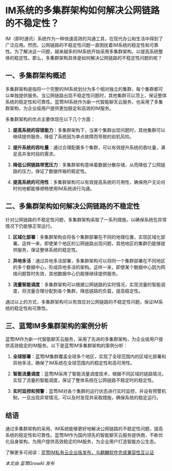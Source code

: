 # IM系统的多集群架构如何解决公网链路的不稳定性？

IM（即时通讯）系统作为一种快速高效的沟通工具，在现代办公和生活中得到了广泛应用。然而，公网链路的不稳定性问题一直困扰着IM系统的稳定性和可靠性。为了解决这一问题，越来越多的IM系统开始采用多集群架构，以提高系统整体的稳定性。那么，多集群架构具体是如何解决公网链路的不稳定性问题的呢？

## 一、多集群架构概述

多集群架构是指将一个完整的IM系统划分为多个相对独立的集群，每个集群都可以单独提供服务。当公网链路出现不稳定性问题时，其他集群可以顶上，保证整体系统的稳定性和可靠性。蓝莺IM系统作为新一代智能聊天云服务，也采用了多集群架构，为企业级用户提供更加稳定和高效的IM服务。

多集群架构的优点主要体现在以下几个方面：

1. **提高系统的容错能力**：多集群架构下，当某个集群出现问题时，其他集群可以继续提供服务，降低了系统因为单点故障而导致的宕机风险。

2. **提升系统的吞吐量**：通过合理配置多个集群，可以有效提升系统的吞吐量，满足高并发时段的需求。

3. **降低公网链路带宽压力**：多集群架构意味着数据分散存储，从而降低了公网链路的压力，保证了数据传输的稳定性。

4. **提高系统的可用性**：多集群架构可以有效提高系统的可用性，确保用户无论何时何地都能够顺畅使用IM系统进行沟通。

## 二、多集群架构如何解决公网链路的不稳定性

针对公网链路的不稳定性问题，多集群架构采取了一系列措施，以确保系统在异常情况下仍能够正常运行。

1. **区域化部署**：多集群架构会将各个集群部署在不同的地理位置，实现区域化部署。这样一来，即使某个地区的公网链路出现问题，其他地区的集群仍能够提供服务，保证整体系统的稳定性。

2. **异地多活**：通过异地多活部署，多集群架构可以将同一个集群部署在不同地区的多个数据中心，形成异地多活的架构。这样一来，即使某个数据中心因为网络问题暂时失效，其他数据中心仍能够继续提供服务。

3. **流量智能调度**：多集群架构可以根据公网链路的实时情况，实现流量的智能调度，将流量合理分配到各个集群，降低链路的负载，提高稳定性。

通过以上的方式，多集群架构可以有效应对公网链路的不稳定性问题，保证IM系统的稳定性和可靠性。

## 三、蓝莺IM多集群架构的案例分析

蓝莺IM作为新一代智能聊天云服务，采用了先进的多集群架构，为企业级用户提供高效稳定的IM服务。以下是蓝莺IM多集群架构的案例分析：

1. **全球部署**：蓝莺IM集群覆盖全球多个地区，实现了全球范围内的区域化部署和异地多活，确保了IM系统在全球范围内的稳定性和高可用性。

2. **智能流量调度**：蓝莺IM采用了智能流量调度技术，根据不同区域的链路情况，实现了流量的智能调度，保证了整体系统在公网链路不稳定时的稳定性。

3. **实时监控和预警**：蓝莺IM对各个集群的运行状态进行实时监控，并设有预警机制，一旦出现异常情况，可以及时发现并采取措施，确保系统的稳定运行。

## 结语

通过多集群架构的采用，IM系统能够更好地解决公网链路的不稳定性问题，提高系统的稳定性和可靠性。蓝莺IM作为国内领先的智能聊天云服务提供商，不断优化自身架构，为用户提供高效稳定的IM服务，为企业用户打造智能办公生态。

了解更多可阅读：[蓝莺IM私有云企业版发布，与麒麟软件完成兼容性互认证](https://lanying.link/doc/41-17-15)

*本文由 蓝莺GrowAI 发布*